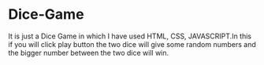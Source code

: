 # Dice-Game
It is just a Dice Game in which I have used HTML, CSS, JAVASCRIPT.In this if you will click play button the two dice will give some random numbers and the bigger number between the two dice will win.

